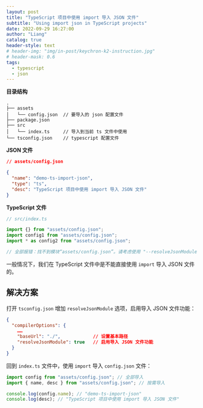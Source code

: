 ```yaml
---
layout: post
title: "TypeScript 项目中使用 import 导入 JSON 文件"
subtitle: "Using import json in TypeScript projects"
date: 2022-09-29 16:27:00
author: "Liang"
catalog: true
header-style: text
# header-img: "img/in-post/keychron-k2-instruction.jpg"
# header-mask: 0.6
tags:
  - typescript
  - json
---
```


**目录结构**

```
.
├── assets
│   └── config.json  // 要导入的 json 配置文件
├── package.json
├── src
│   └── index.ts     // 导入到当前 ts 文件中使用
└── tsconfig.json    // typescript 配置文件
```

**JSON 文件**

```json
// assets/config.json

{
  "name": "demo-ts-import-json",
  "type": "ts",
  "desc": "TypeScript 项目中使用 import 导入 JSON 文件"
}
```

**TypeScript 文件**

```javascript
// src/index.ts

import {} from "assets/config.json";
import config1 from "assets/config.json";
import * as config2 from "assets/config.json";

// 全部报错：找不到模块“assets/config.json”。请考虑使用 "--resolveJsonModule" 导入带 ".json" 扩展的模块。ts(2732)
```

一般情况下，我们在 TypeScript 文件中是不能直接使用 `import` 导入 JSON 文件的。

## 解决方案

打开 `tsconfig.json` 增加 `resolveJsonModule` 选项，启用导入 JSON 文件功能：

```json
{
  "compilerOptions": {
    ……
    "baseUrl": "./",            // 设置基本路径
    "resolveJsonModule": true   // 启用导入 JSON 文件功能
  }
}
```

回到 `index.ts` 文件中，使用 `import` 导入 `config.json` 文件：

```javascript
import config from "assets/config.json"; // 全部导入
import { name, desc } from "assets/config.json"; // 按需导入

console.log(config.name); // "demo-ts-import-json"
console.log(desc); // "TypeScript 项目中使用 import 导入 JSON 文件"
```
